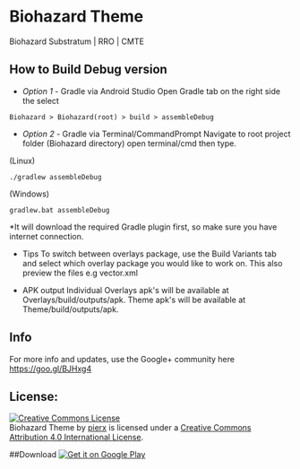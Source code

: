 # Biohazard Theme
Biohazard Substratum | RRO | CMTE 

## How to Build Debug version
- _Option 1_ - Gradle via Android Studio
    Open Gradle tab on the right side the select 
```
Biohazard > Biohazard(root) > build > assembleDebug
```
- _Option 2_ - Gradle via Terminal/CommandPrompt
Navigate to root project folder (Biohazard directory) open terminal/cmd then type.

(Linux)
```
./gradlew assembleDebug
```
(Windows)
```
gradlew.bat assembleDebug
```
*It will download the required Gradle plugin first, so make sure you have internet connection.

- Tips
To switch between overlays package, use the Build Variants tab and select which overlay package you would like to work on. 
This also preview the files e.g vector.xml

- APK output
Individual Overlays apk's will be available at Overlays/build/outputs/apk. Theme apk's will be available at Theme/build/outputs/apk. 

## Info
For more info and updates, use the Google+ community here https://goo.gl/BJHxg4 

## License:
<a rel="license" href="http://creativecommons.org/licenses/by/4.0/"><img alt="Creative Commons License" style="border-width:0" src="https://i.creativecommons.org/l/by/4.0/88x31.png" /></a><br /><span xmlns:dct="http://purl.org/dc/terms/" href="http://purl.org/dc/dcmitype/StillImage" property="dct:title" rel="dct:type">Biohazard Theme</span> by <a xmlns:cc="http://creativecommons.org/ns#" href="https://github.com/pierx" property="cc:attributionName" rel="cc:attributionURL">pierx</a> is licensed under a <a rel="license" href="http://creativecommons.org/licenses/by/4.0/">Creative Commons Attribution 4.0 International License</a>.

##Download
<a href='https://play.google.com/store/apps/details?id=com.pierx.biohazard&utm_source=global_co&utm_medium=prtnr&utm_content=Mar2515&utm_campaign=PartBadge&pcampaignid=MKT-Other-global-all-co-prtnr-py-PartBadge-Mar2515-1'><img alt='Get it on Google Play' src='https://play.google.com/intl/en_us/badges/images/generic/en_badge_web_generic.png'/></a>

